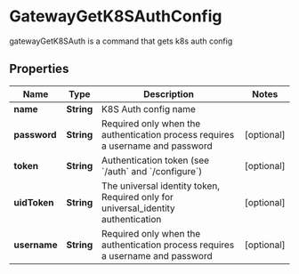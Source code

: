 

# GatewayGetK8SAuthConfig

gatewayGetK8SAuth is a command that gets k8s auth config
## Properties

Name | Type | Description | Notes
------------ | ------------- | ------------- | -------------
**name** | **String** | K8S Auth config name | 
**password** | **String** | Required only when the authentication process requires a username and password |  [optional]
**token** | **String** | Authentication token (see &#x60;/auth&#x60; and &#x60;/configure&#x60;) |  [optional]
**uidToken** | **String** | The universal identity token, Required only for universal_identity authentication |  [optional]
**username** | **String** | Required only when the authentication process requires a username and password |  [optional]



